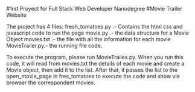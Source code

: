#1rst Proyect for Full Stack Web Developer Nanodegree
#Movie Trailer Website

The project has 4 files:
fresh_tomatoes.py .- Contains the html css and javascript code to run the page
movie.py .- the data structure for a Movie Object
movies.txt .- the file with all the information for each movie
MovieTrailer.py.- the running file code.

To execute the program, please run MovieTrailes.py. When you run this code, it will read from
movies.txt the details of each movie and create a Movie object, then add it to the list. After
that, it passes the list to the open_movie_page in fres_tomatoes to execute the code and show
via browser the correspondent movies.

